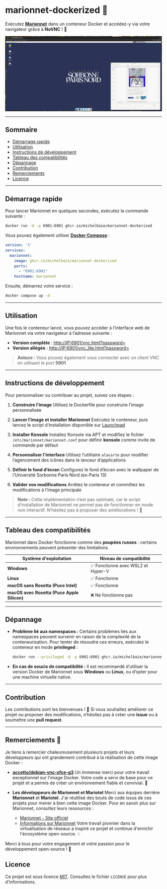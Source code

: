 # marionnet-dockerized 🐳

Exécutez **[Marionnet](https://marionnet.org/)** dans un conteneur Docker et accédez-y via votre navigateur grâce à **NoVNC** ! 🚀

![L’incroyable interface de Marionnet](img/frontscreen.png)

---

## Sommaire

- [Démarrage rapide](#démarrage-rapide)
- [Utilisation](#utilisation)
- [Instructions de développement](#instructions-de-développement)
- [Tableau des compatibilités](#tableau-des-compatibilités)
- [Dépannage](#dépannage)
- [Contribution](#contribution)
- [Remerciements](#remercimements)
- [Licence](#licence)

---

## Démarrage rapide

Pour lancer Marionnet en quelques secondes, exécutez la commande suivante :

```bash
docker run -d -p 6901:6901 ghcr.io/michelbaie/marionnet-dockerized
```

Vous pouvez également utiliser [**Docker Compose**](https://docs.docker.com/compose/) :

```yaml
version: '3'
services:
  marionnet:
    image: ghcr.io/michelbaie/marionnet-dockerized
    ports:
      - "6901:6901"
    hostname: marionnet
```

Ensuite, démarrez votre service :

```bash
docker compose up -d
```

---

## Utilisation

Une fois le conteneur lancé, vous pouvez accéder à l’interface web de Marionnet via votre navigateur à l’adresse suivante :

- **Version complète** : [http://IP:6901/vnc.html?password=](http://IP:6901/vnc.html?password=)
- **Version allégée** : [http://IP:6901/vnc_lite.html?password=](http://IP:6901/vnc_lite.html?password=)

> **Astuce :** Vous pouvez également vous connecter avec un client VNC en utilisant le port **5901**

---

## Instructions de développement

Pour personnaliser ou contribuer au projet, suivez ces étapes :

1. **Construire l’image**
   Utilisez le Dockerfile pour construire l’image personnalisée

2. **Lancer l’image et installer Marionnet**
   Exécutez le conteneur, puis lancez le script d’installation disponible sur [Launchpad](https://bazaar.launchpad.net/~marionnet-drivers/marionnet/trunk/view/head:/useful-scripts/marionnet_from_scratch)

3. **Installer Konsole**
   Installez Konsole via APT et modifiez le fichier `/etc/marionnet/marionnet.conf` pour définir **konsole** comme invite de commande par défaut

4. **Personnaliser l’interface**
   Utilisez l’utilitaire `alacarte` pour modifier l’agencement des icônes dans le lanceur d’applications

5. **Définir le fond d’écran**
   Configurez le fond d’écran avec le wallpaper de l’Université Sorbonne Paris Nord (ex-Paris 13)

6. **Valider vos modifications**
   Arrêtez le conteneur et committez les modifications à l’image principale

> **Note :** Cette implémentation n’est pas optimale, car le script d’installation de Marionnet ne permet pas de fonctionner en mode non interactif. N’hésitez pas à proposer des améliorations ! 🔧

---

## Tableau des compatibilités

Marionnet dans Docker fonctionne comme des **poupées russes** : certains environnements peuvent présenter des limitations.

| Système d'exploitation                      | Niveau de compatibilité           |
| ------------------------------------------- | --------------------------------- |
| **Windows**                                 | ✅ Fonctionne avec WSL2 et Hyper-V |
| **Linux**                                   | ✅ Fonctionne                      |
| **macOS sans Rosetta (Puce Intel)**         | ✅ Fonctionne                      |
| **macOS avec Rosetta (Puce Apple Silicon)** | ❌ Ne fonctionne pas               |

---

## Dépannage

- **Problème lié aux namespaces :** 
  Certains problèmes liés aux namespaces peuvent survenir en raison de la complexité de la conteneurisation.
  Pour tenter de résoudre ces erreurs, exécutez le conteneur en mode **privileged** :

  ```bash
  docker run --privileged -d -p 6901:6901 ghcr.io/michelbaie/marionnet-dockerized
  ```

- **En cas de soucis de compatibilité :** 
  Il est recommandé d’utiliser la version Docker de Marionnet sous **Windows** ou **Linux**, ou d’opter pour une machine virtuelle native.

---

## Contribution

Les contributions sont les bienvenues ! 🤝 
Si vous souhaitez améliorer ce projet ou proposer des modifications, n’hésitez pas à créer une **issue** ou à soumettre une **pull request**.

---

## Remerciements 🙏

Je tiens à remercier chaleureusement plusieurs projets et leurs développeurs qui ont grandement contribué à la réalisation de cette image Docker :

- **[accetto/debian-vnc-xfce-g3](https://github.com/accetto/debian-vnc-xfce-g3/)**
  Un immense merci pour votre travail exceptionnel sur l'image Docker. Votre code a servi de base pour ce projet et a permis de créer un environnement fiable et convivial. 🚀

- **Les développeurs de Marionnet et Mariotel**
  Merci aux équipes derrière **Marionnet** et **Mariotel**. J'ai réutilisé des bouts de code issus de ces projets pour mener à bien cette image Docker. Pour en savoir plus sur Marionnet, consultez leurs ressources :  
  - [Marionnet - Site officiel](https://www.marionnet.org/site/index.php/fr/)  
  - [Informations sur Marionnet](https://tel.marionnet.org/info.php)
  Votre travail pionnier dans la virtualisation de réseaux a inspiré ce projet et continue d'enrichir l'écosystème open-source. 💡

Merci à tous pour votre engagement et votre passion pour le développement open-source ! 🎉

## Licence

Ce projet est sous licence [MIT](LICENSE).
Consultez le fichier `LICENSE` pour plus d’informations.